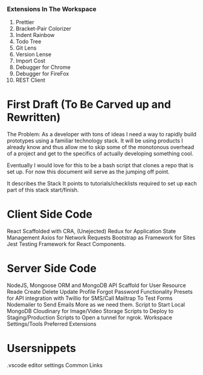 ### Extensions In The Workspace

1. Prettier
2. Bracket-Pair Colorizer
3. Indent Rainbow
4. Todo Tree
5. Git Lens
6. Version Lense
7. Import Cost
8. Debugger for Chrome
9. Debugger for FireFox
10. REST Client

# First Draft (To Be Carved up and Rewritten)

The Problem:
As a developer with tons of ideas I need a way to rapidly build prototypes using a familiar technology stack. It will be using products I already know and thus allow me to skip some of the monotonous overhead of a project and get to the specifics of actually developing something cool.

Eventually I would love for this to be a bash script that clones a repo that is set up. For now this document will serve as the jumping off point.

It describes the Stack
It points to tutorials/checklists required to set up each part of this stack start/finish.

# Client Side Code

React Scaffolded with CRA, (Unejected)
Redux for Application State Management
Axios for Network Requests
Bootstrap as Framework for Sites
Jest Testing Framework for React Components.

# Server Side Code

NodeJS, Mongoose ORM and MongoDB
API Scaffold for User Resource
Reade
Create
Delete
Update Profile
Forgot Password Functionality
Presets for API integration with
Twillio for SMS/Call
Mailtrap To Test Forms
Nodemailer to Send Emails
More as we need them.
Script to Start Local MongoDB
Cloudinary for Image/Video Storage
Scripts to Deploy to Staging/Production
Scripts to Open a tunnel for ngrok.
Workspace Settings/Tools
Preferred Extensions

# Usersnippets

.vscode editor settings
Common Links
